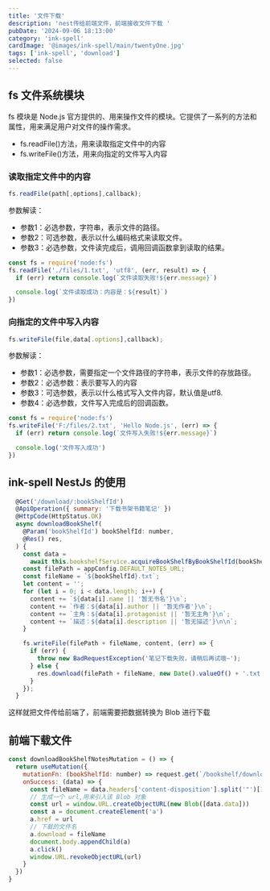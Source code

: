 ```yaml
---
title: '文件下载'
description: 'nest传给前端文件，前端接收文件下载 '
pubDate: '2024-09-06 18:13:00'
category: 'ink-spell'
cardImage: '@images/ink-spell/main/twentyOne.jpg'
tags: ['ink-spell', 'download']
selected: false
---
```


## fs 文件系统模块

fs 模块是 Node.js 官方提供的、用来操作文件的模块。它提供了一系列的方法和属性，用来满足用户对文件的操作需求。

- fs.readFile()方法，用来读取指定文件中的内容
- fs.writeFile()方法，用来向指定的文件写入内容

### 读取指定文件中的内容

```js
fs.readFile(path[,options],callback);
```

参数解读：

- 参数1：必选参数，字符串，表示文件的路径。
- 参数2：可选参数，表示以什么编码格式来读取文件。
- 参数3：必选参数，文件读完成后，调用回调函数拿到读取的结果。

```js
const fs = require('node:fs')
fs.readFile('./files/1.txt', 'utf8', (err, result) => {
  if (err) return console.log(`文件读取失败!${err.message}`)

  console.log(`文件读取成功：内容是：${result}`)
})
```

### 向指定的文件中写入内容

```js
fs.writeFile(file,data[.options],callback);
```

参数解读：

- 参数1：必选参数，需要指定一个文件路径的字符串，表示文件的存放路径。
- 参数2：必选参数：表示要写入的内容
- 参数3：可选参数，表示以什么格式写入文件内容，默认值是utf8.
- 参数4：必选参数，文件写入完成后的回调函数。

```js
const fs = require('node:fs')
fs.writeFile('F:/files/2.txt', 'Hello Node.js', (err) => {
  if (err) return console.log(`文件写入失败!${err.message}`)

  console.log('文件写入成功')
})
```

## ink-spell NestJs 的使用

```js
  @Get('/download/:bookShelfId')
  @ApiOperation({ summary: '下载书架书籍笔记' })
  @HttpCode(HttpStatus.OK)
  async downloadBookShelf(
    @Param('bookShelfId') bookShelfId: number,
    @Res() res,
  ) {
    const data =
      await this.bookshelfService.acquireBookShelfByBookShelfId(bookShelfId);
    const filePath = appConfig.DEFAULT_NOTES_URL;
    const fileName = `${bookShelfId}.txt`;
    let content = '';
    for (let i = 0; i < data.length; i++) {
      content += `${data[i].name || '暂无书名'}\n`;
      content += `作者：${data[i].author || '暂无作者'}\n`;
      content += `主角：${data[i].protagonist || '暂无主角'}\n`;
      content += `描述：${data[i].description || '暂无描述'}\n\n`;
    }

    fs.writeFile(filePath + fileName, content, (err) => {
      if (err) {
        throw new BadRequestException('笔记下载失败，请稍后再试哦~');
      } else {
        res.download(filePath + fileName, new Date().valueOf() + '.txt');
      }
    });
  }
```

这样就把文件传给前端了，前端需要把数据转换为 Blob 进行下载

## 前端下载文件

```js
const downloadBookShelfNotesMutation = () => {
  return useMutation({
    mutationFn: (bookShelfId: number) => request.get(`/bookshelf/download/${bookShelfId}`),
    onSuccess: (data) => {
      const fileName = data.headers['content-disposition'].split('"')[1]
      // 生成一个 url,用来引入该 Blob 对象
      const url = window.URL.createObjectURL(new Blob([data.data]))
      const a = document.createElement('a')
      a.href = url
      // 下载的文件名
      a.download = fileName
      document.body.appendChild(a)
      a.click()
      window.URL.revokeObjectURL(url)
    }
  })
}
```
